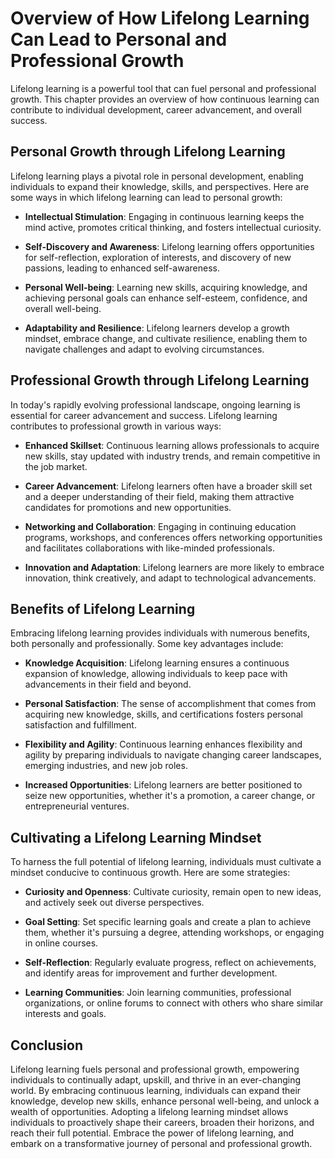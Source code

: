 Overview of How Lifelong Learning Can Lead to Personal and Professional Growth
=======================================================================================

Lifelong learning is a powerful tool that can fuel personal and professional growth. This chapter provides an overview of how continuous learning can contribute to individual development, career advancement, and overall success.

Personal Growth through Lifelong Learning
-----------------------------------------

Lifelong learning plays a pivotal role in personal development, enabling individuals to expand their knowledge, skills, and perspectives. Here are some ways in which lifelong learning can lead to personal growth:

* **Intellectual Stimulation**: Engaging in continuous learning keeps the mind active, promotes critical thinking, and fosters intellectual curiosity.

* **Self-Discovery and Awareness**: Lifelong learning offers opportunities for self-reflection, exploration of interests, and discovery of new passions, leading to enhanced self-awareness.

* **Personal Well-being**: Learning new skills, acquiring knowledge, and achieving personal goals can enhance self-esteem, confidence, and overall well-being.

* **Adaptability and Resilience**: Lifelong learners develop a growth mindset, embrace change, and cultivate resilience, enabling them to navigate challenges and adapt to evolving circumstances.

Professional Growth through Lifelong Learning
---------------------------------------------

In today's rapidly evolving professional landscape, ongoing learning is essential for career advancement and success. Lifelong learning contributes to professional growth in various ways:

* **Enhanced Skillset**: Continuous learning allows professionals to acquire new skills, stay updated with industry trends, and remain competitive in the job market.

* **Career Advancement**: Lifelong learners often have a broader skill set and a deeper understanding of their field, making them attractive candidates for promotions and new opportunities.

* **Networking and Collaboration**: Engaging in continuing education programs, workshops, and conferences offers networking opportunities and facilitates collaborations with like-minded professionals.

* **Innovation and Adaptation**: Lifelong learners are more likely to embrace innovation, think creatively, and adapt to technological advancements.

Benefits of Lifelong Learning
-----------------------------

Embracing lifelong learning provides individuals with numerous benefits, both personally and professionally. Some key advantages include:

* **Knowledge Acquisition**: Lifelong learning ensures a continuous expansion of knowledge, allowing individuals to keep pace with advancements in their field and beyond.

* **Personal Satisfaction**: The sense of accomplishment that comes from acquiring new knowledge, skills, and certifications fosters personal satisfaction and fulfillment.

* **Flexibility and Agility**: Continuous learning enhances flexibility and agility by preparing individuals to navigate changing career landscapes, emerging industries, and new job roles.

* **Increased Opportunities**: Lifelong learners are better positioned to seize new opportunities, whether it's a promotion, a career change, or entrepreneurial ventures.

Cultivating a Lifelong Learning Mindset
---------------------------------------

To harness the full potential of lifelong learning, individuals must cultivate a mindset conducive to continuous growth. Here are some strategies:

* **Curiosity and Openness**: Cultivate curiosity, remain open to new ideas, and actively seek out diverse perspectives.

* **Goal Setting**: Set specific learning goals and create a plan to achieve them, whether it's pursuing a degree, attending workshops, or engaging in online courses.

* **Self-Reflection**: Regularly evaluate progress, reflect on achievements, and identify areas for improvement and further development.

* **Learning Communities**: Join learning communities, professional organizations, or online forums to connect with others who share similar interests and goals.

Conclusion
----------

Lifelong learning fuels personal and professional growth, empowering individuals to continually adapt, upskill, and thrive in an ever-changing world. By embracing continuous learning, individuals can expand their knowledge, develop new skills, enhance personal well-being, and unlock a wealth of opportunities. Adopting a lifelong learning mindset allows individuals to proactively shape their careers, broaden their horizons, and reach their full potential. Embrace the power of lifelong learning, and embark on a transformative journey of personal and professional growth.
